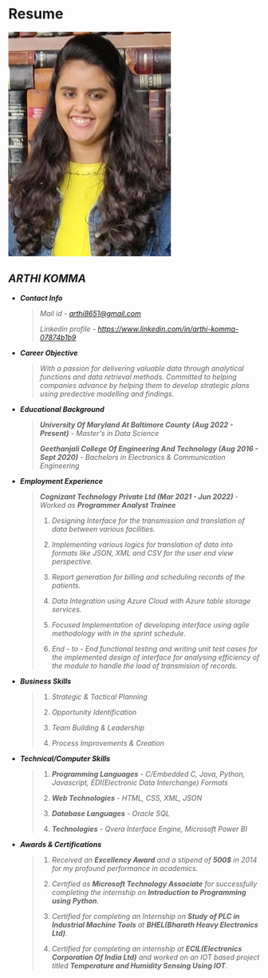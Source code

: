 # Resume
![](Picture1.jpg)
                                                                                                                           
   
## *ARTHI KOMMA*

- ***Contact Info***
   > *Mail id - arthi8651@gmail.com*
   > 
   > *Linkedin profile - https://www.linkedin.com/in/arthi-komma-07874b1b9*

- ***Career Objective***
   > *With a passion for delivering valuable data through analytical functions and data retrieval methods. Committed to helping companies advance by helping them to    develop strategic plans using predective modelling and findings.*
 
 - ***Educational Background***
   >  ***University Of Maryland At Baltimore County (Aug 2022 - Present)*** *- Master's in Data Science*
   >
   >  ***Geethanjali College Of Engineering And Technology (Aug 2016 - Sept 2020)***  *- Bachelors in Electronics & Communication Engineering*   
 
 - ***Employment Experience***
   >  ***Cognizant Technology Private Ltd (Mar 2021 - Jun 2022)***      *- Worked as __Programmer Analyst Trainee__* 
   >  
   > 1. *Designing Interface for the transmission and translation of data between various facilities.*
   > 
   > 2. *Implementing various logics for translation of data into formats like JSON, XML and CSV for the user end view perspective.* 
   >
   > 3. *Report generation for billing and scheduling records of the patients.* 
   > 
   > 4. *Data Integration using Azure Cloud with Azure table storage services.*
   >  
   > 5. *Focused Implementation of  developing interface using agile methodology with in the  sprint schedule.*
   > 
   > 6. *End - to - End functional testing and writing unit test cases for the implemented design of interface for analysing efficiency of the module to handle the load of transmision of records.*

 - ***Business Skills***
   > 1. *Strategic & Tactical Planning*
   >
   > 2. *Opportunity Identification*
   > 
   > 3. *Team Building & Leadership*
   >
   > 4. *Process Improvements & Creation*
 
 - ***Technical/Computer Skills***
   > 1. ***Programming Languages*** *- C/Embedded C, Java, Python, Javascript, EDI(Electronic Data Interchange) Formats* 
   >
   > 2. ***Web Technologies***  *- HTML, CSS, XML, JSON*
   >
   > 3. ***Database Languages***  *- Oracle SQL*
   >
   > 4. ***Technologies***  *- Qvera Interface Engine, Microsoft Power BI* 

- ***Awards & Certifications***
  > 1. *Received an __Excellency Award__ and a stipend of __500$__ in 2014 for my profound performance in academics.* 
  >
  > 2. *Certified as __Microsoft Technology Associate__ for successfully completing the internship on __Introduction to Programming using Python__.*
  >
  > 3. *Certified for completing an Internship on __Study of PLC in Industrial Machine Tools__ at __BHEL(Bharath Heavy Electronics Ltd)__.*
  >
  > 4. *Certified for completing an internship at __ECIL(Electronics Corporation Of India Ltd)__ and worked on an IOT based project titled __Temperature and Humidity Sensing Using IOT__.*
